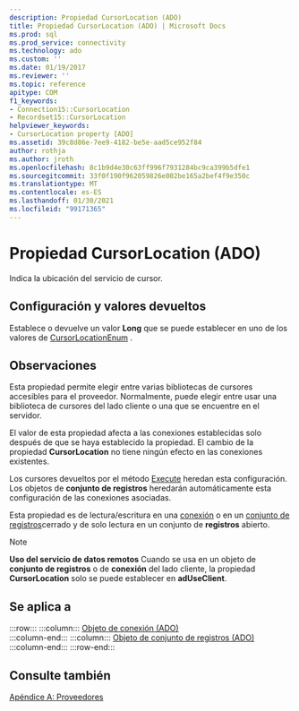 ```yaml
---
description: Propiedad CursorLocation (ADO)
title: Propiedad CursorLocation (ADO) | Microsoft Docs
ms.prod: sql
ms.prod_service: connectivity
ms.technology: ado
ms.custom: ''
ms.date: 01/19/2017
ms.reviewer: ''
ms.topic: reference
apitype: COM
f1_keywords:
- Connection15::CursorLocation
- Recordset15::CursorLocation
helpviewer_keywords:
- CursorLocation property [ADO]
ms.assetid: 39c8d86e-7ee9-4182-be5e-aad5ce952f84
author: rothja
ms.author: jroth
ms.openlocfilehash: 8c1b9d4e30c63ff996f7931284bc9ca399b5dfe1
ms.sourcegitcommit: 33f0f190f962059826e002be165a2bef4f9e350c
ms.translationtype: MT
ms.contentlocale: es-ES
ms.lasthandoff: 01/30/2021
ms.locfileid: "99171365"
---
```

# <a name="cursorlocation-property-ado"></a>Propiedad CursorLocation (ADO)
Indica la ubicación del servicio de cursor.  
  
## <a name="settings-and-return-values"></a>Configuración y valores devueltos  
 Establece o devuelve un valor **Long** que se puede establecer en uno de los valores de [CursorLocationEnum](./cursorlocationenum.md) .  
  
## <a name="remarks"></a>Observaciones  
 Esta propiedad permite elegir entre varias bibliotecas de cursores accesibles para el proveedor. Normalmente, puede elegir entre usar una biblioteca de cursores del lado cliente o una que se encuentre en el servidor.  
  
 El valor de esta propiedad afecta a las conexiones establecidas solo después de que se haya establecido la propiedad. El cambio de la propiedad **CursorLocation** no tiene ningún efecto en las conexiones existentes.  
  
 Los cursores devueltos por el método [Execute](./execute-method-ado-connection.md) heredan esta configuración. Los objetos de **conjunto de registros** heredarán automáticamente esta configuración de las conexiones asociadas.  
  
 Esta propiedad es de lectura/escritura en una [conexión](./connection-object-ado.md) o en un [conjunto de registros](./recordset-object-ado.md)cerrado y de solo lectura en un conjunto de **registros** abierto.  
  
> [!NOTE]
>  **Uso del servicio de datos remotos** Cuando se usa en un objeto de **conjunto de registros** o de **conexión** del lado cliente, la propiedad **CursorLocation** solo se puede establecer en **adUseClient**.  
  
## <a name="applies-to"></a>Se aplica a  

:::row:::
    :::column:::
        [Objeto de conexión (ADO)](./connection-object-ado.md)  
    :::column-end:::
    :::column:::
        [Objeto de conjunto de registros (ADO)](./recordset-object-ado.md)  
    :::column-end:::
:::row-end:::

## <a name="see-also"></a>Consulte también  
 [Apéndice A: Proveedores](../../guide/appendixes/appendix-a-providers.md)